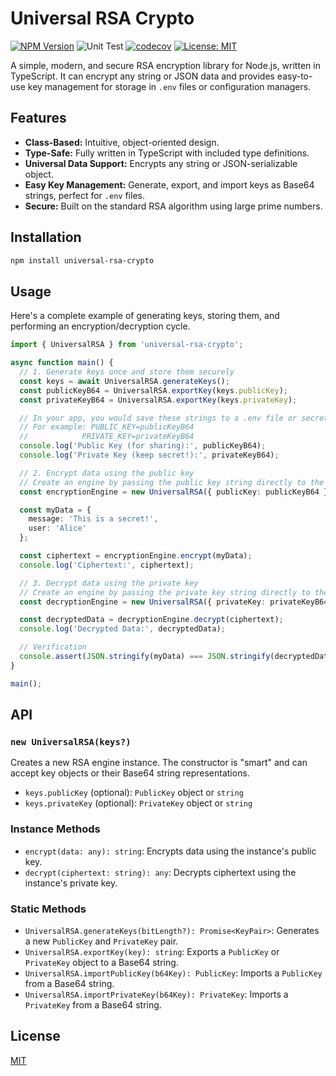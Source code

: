 # Universal RSA Crypto

[![NPM Version](https://img.shields.io/npm/v/universal-rsa-crypto.svg)](https://www.npmjs.com/package/universal-rsa-crypto)
![Unit Test](https://github.com/mrdhanz/universal-rsa-crypto/actions/workflows/node.js.yml/badge.svg)
[![codecov](https://codecov.io/gh/mrdhanz/universal-rsa-crypto/branch/master/graph/badge.svg)](https://codecov.io/gh/mrdhanz/universal-rsa-crypto)
[![License: MIT](https://img.shields.io/badge/License-MIT-yellow.svg)](https://github.com/mrdhanz/universal-rsa-crypto/blob/master/LICENSE)

A simple, modern, and secure RSA encryption library for Node.js, written in TypeScript. It can encrypt any string or JSON data and provides easy-to-use key management for storage in `.env` files or configuration managers.

## Features

- **Class-Based:** Intuitive, object-oriented design.
- **Type-Safe:** Fully written in TypeScript with included type definitions.
- **Universal Data Support:** Encrypts any string or JSON-serializable object.
- **Easy Key Management:** Generate, export, and import keys as Base64 strings, perfect for `.env` files.
- **Secure:** Built on the standard RSA algorithm using large prime numbers.

## Installation

```bash
npm install universal-rsa-crypto
```

## Usage

Here's a complete example of generating keys, storing them, and performing an encryption/decryption cycle.

```typescript
import { UniversalRSA } from 'universal-rsa-crypto';

async function main() {
  // 1. Generate keys once and store them securely
  const keys = await UniversalRSA.generateKeys();
  const publicKeyB64 = UniversalRSA.exportKey(keys.publicKey);
  const privateKeyB64 = UniversalRSA.exportKey(keys.privateKey);

  // In your app, you would save these strings to a .env file or secrets manager
  // For example: PUBLIC_KEY=publicKeyB64
  //            PRIVATE_KEY=privateKeyB64
  console.log('Public Key (for sharing):', publicKeyB64);
  console.log('Private Key (keep secret!):', privateKeyB64);

  // 2. Encrypt data using the public key
  // Create an engine by passing the public key string directly to the constructor
  const encryptionEngine = new UniversalRSA({ publicKey: publicKeyB64 });

  const myData = {
    message: 'This is a secret!',
    user: 'Alice'
  };

  const ciphertext = encryptionEngine.encrypt(myData);
  console.log('Ciphertext:', ciphertext);

  // 3. Decrypt data using the private key
  // Create an engine by passing the private key string directly to the constructor
  const decryptionEngine = new UniversalRSA({ privateKey: privateKeyB64 });

  const decryptedData = decryptionEngine.decrypt(ciphertext);
  console.log('Decrypted Data:', decryptedData);

  // Verification
  console.assert(JSON.stringify(myData) === JSON.stringify(decryptedData));
}

main();
```

## API

### `new UniversalRSA(keys?)`
Creates a new RSA engine instance. The constructor is "smart" and can accept key objects or their Base64 string representations.

- `keys.publicKey` (optional): `PublicKey` object or `string`
- `keys.privateKey` (optional): `PrivateKey` object or `string`

### Instance Methods

- `encrypt(data: any): string`: Encrypts data using the instance's public key.
- `decrypt(ciphertext: string): any`: Decrypts ciphertext using the instance's private key.

### Static Methods

- `UniversalRSA.generateKeys(bitLength?): Promise<KeyPair>`: Generates a new `PublicKey` and `PrivateKey` pair.
- `UniversalRSA.exportKey(key): string`: Exports a `PublicKey` or `PrivateKey` object to a Base64 string.
- `UniversalRSA.importPublicKey(b64Key): PublicKey`: Imports a `PublicKey` from a Base64 string.
- `UniversalRSA.importPrivateKey(b64Key): PrivateKey`: Imports a `PrivateKey` from a Base64 string.

## License

[MIT](LICENSE)